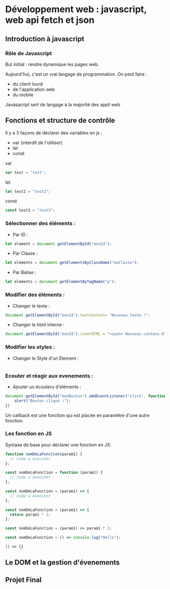 # Développement web : javascript, web api fetch et json 

## Introduction à javascript

### Rôle de Javascript 

But initial : rendre dynamique les pages web.

Aujourd'hui, c'est un vrai langage de programmation. On peut faire : 

- du client lourd
- de l'application web 
- du mobile 

Javasacript sert de langage à la majorité des appli web 

## Fonctions et structure de contrôle

Il y a 3 façons de déclarer des variables en js :
- var (interdit de l'utiliser)
- let 
- const

var 

``` js
var test = "test";
```

let

``` js
let test2 = "test2";
```

const 

``` js 
const test3 = "test3";
```

### Sélectionner des éléments : 

- Par ID :

``` js
let element = document.getElementById("monId");
```

- Par Classe : 

``` js 
let elements = document.getElementsByClassName("maClasse");
```

- Par Balise :

``` js
let elements = document.getElementByTagName("p");
```

### Modifier des éléments :

- Changer le texte : 

``` js 
document.getElementById("monId").textContent= "Nouveau texte !";
```

- Changer le html interne : 

``` js 
document.getElementById("monId").innerHTML = "<span> Nouveau contenu HTML </span>";
```

### Modifier les styles :

- Changer le Style d'un Element :

``` js

```

### Ecouter et réagir aux evenements :

- Ajouter un écouteru d'éléments :

``` js
document.getElementById("monBouton").addEventListener("click", function() {
    alert("Bouton cliqué !");
})
```

Un callback est une fonction qui est placée en paramètre d'une autre fonction.


### Les fonction en JS

Syntaxe de base pour déclarer une fonction en JS:

```js
function nomDeLaFonction(param1) {
  // Code a executer
};
```

```js
const nomDeLaFonction = function (param1) {
  // Code a executer
};
```

```js
const nomDeLaFonction = (param1) => {
  // Code a executer
};
```

```js
const nomDeLaFonction = (param1) => {
  return param1 * 2;
};
```

```js
const nomDeLaFonction = (param1) => param1 * 2;
```

```js
const nomDeLaFonction = () => console.log("Hello");
```

```js
() => {}
```









## Le DOM et la gestion d'évenements 



## Projet Final  